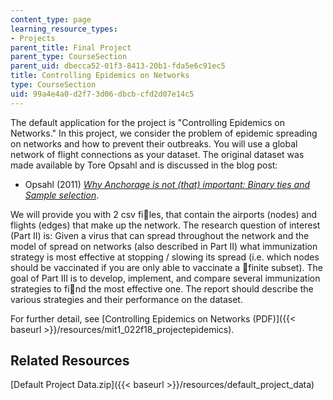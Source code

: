```yaml
---
content_type: page
learning_resource_types:
- Projects
parent_title: Final Project
parent_type: CourseSection
parent_uid: dbecca52-01f3-8413-20b1-fda5e6c91ec5
title: Controlling Epidemics on Networks
type: CourseSection
uid: 99a4e4a0-d2f7-3d06-dbcb-cfd2d07e14c5
---
```


The default application for the project is "Controlling Epidemics on Networks." In this project, we consider the problem of epidemic spreading on networks and how to prevent their outbreaks. You will use a global network of flight connections as your dataset. The original dataset was made available by Tore Opsahl and is discussed in the blog post:

*   Opsahl (2011) _[Why Anchorage is not (that) important: Binary ties and Sample selection](https://toreopsahl.com/2011/08/12/why-anchorage-is-not-that-important-binary-ties-and-sample-selection/)_. 

We will provide you with 2 csv files, that contain the airports (nodes) and flights (edges) that make up the network. The research question of interest (Part II) is: Given a virus that can spread throughout the network and the model of spread on networks (also described in Part II) what immunization strategy is most effective at stopping / slowing its spread (i.e. which nodes should be vaccinated if you are only able to vaccinate a finite subset). The goal of Part III is to develop, implement, and compare several immunization strategies to find the most effective one. The report should describe the various strategies and their performance on the dataset.

For further detail, see [Controlling Epidemics on Networks (PDF)]({{< baseurl >}}/resources/mit1_022f18_projectepidemics).

Related Resources
-----------------

[Default Project Data.zip]({{< baseurl >}}/resources/default_project_data)